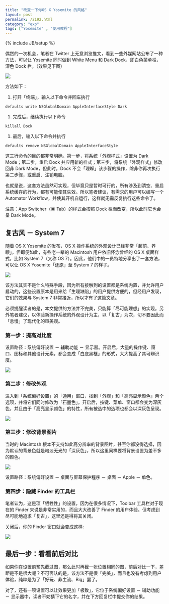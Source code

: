 ```yaml
---
title: "改变一下你OS X Yosemite 的风格"
layout: post
permalink: /2192.html
category: "exp"
tags: ["Yosemite" , "使用教程"]
---
```

{% include JB/setup %}

偶然的一次机会，笔者在 Twitter 上无意浏览推文，看到一些外媒网站公布了一种方法，可以让 Yosemite 同时做到 White Menu 和 Dark Dock，即白色菜单栏，深色 Dock 栏。（效果见下图）

![](/wp-content/uploads/sinapicv2-backup/2192-ww4-bmiddle-005V4vEUjw1enug740ctbj30zk0m8n8a.jpg)


方法如下：

  1. 打开「终端」，输入以下命令并回车执行

`defaults write NSGlobalDomain AppleInterfaceStyle Dark`

  1. 完成后，继续执行以下命令

`killall Dock`

  1. 最后，输入以下命令并执行

`defaults remove NSGlobalDomain AppleInterfaceStyle`

这三行命令的目的都非常明确。第一步，将系统「外观样式」设置为 Dark Mode；第二步，重启 Dock 并应用新的样式；第三步，将系统「外观样式」修改回非 Dark Mode，但此时，Dock 不会「理睬」该步骤的操作，除非你再次执行第二步骤，或重启、注销电脑。

也就是说，这套方法虽然可实现，但毕竟只是暂时可行的，所有涉及到清空、重启系统缓存的行为，都有可能使其失效。所以笔者建议，有需求的用户可以编写一个 Automator Workflow，并使其开机自运行，这样就无需反复执行这些命令了。

注意：App Switcher（⌘ Tab）的样式会按照 Dock 栏而改变，所以此时它也会呈 Dark Mode。

## 复古风 － System 7

随着 OS X Yosemite 的发布，OS X 操作系统的外观设计已经非常「超前、养眼」，但即便如此，有些老一辈的 Macintosh 用户依旧怀念曾经的 OS X 桌面样式，比如 System 7（又称 OS 7）。因此，他们中的一员特地分享出了一套方法，可以让 OS X Yosemite「还原」至 System 7 的样子。

![](/wp-content/uploads/sinapicv2-backup/2192-ww1-bmiddle-005V4vEUjw1enug7g4gktj30hs0dcq6a.jpg)

该方法其实不是什么特殊手段，因为所有接触到的设置都是系统内置，并允许用户启动的，这些设置原本是用来给「生理缺陷」的用户提供方便的，但经用户发现，它们的效果与 System 7 非常接近，所以才有了这篇文章。

必须提醒读者的是，本文提供的方法并不完美，只能算「尽可能理想」的实现。另外笔者建议，以体验新操作系统的外观设计为主，以「复古」为次，切不要因此而「怠慢」了现代化的审美观。

### 第一步：提高对比度

设置路径：系统偏好设置 － 辅助功能 － 显示器。开启后，大量的操作键、窗口、图标和其他设计元素，都会变成「白底黑框」的形式，大大提高了其可辨识度。

![](/wp-content/uploads/sinapicv2-backup/2192-ww3-bmiddle-005V4vEUjw1enug7ufsb0j30zu0p0gpv.jpg)

### 第二步：修改外观

进入到「系统偏好设置」的「通用」窗口，找到「外观」和「高亮显示颜色」两个选项，并将它们同时修改为「石墨色」。开启后，按键、菜单、窗口都会变为深灰色，并且由于「高亮显示颜色」的特性，所有被选中的选项也都会以深灰色呈现。

![](/wp-content/uploads/sinapicv2-backup/2192-ww1-bmiddle-005V4vEUjw1enug813erij30qr0p0wie.jpg)

### 第三步：修改背景图片

当时的 Macintosh 根本不支持如此高分辨率的背景图片，甚至你都没得选择，因为默认的背景色就是暗淡无光的「深灰色」，所以这里同样要将背景设置为差不多的颜色。

![](/wp-content/uploads/sinapicv2-backup/2192-ww3-bmiddle-005V4vEUjw1enug8g3nixj30sy0p0wh2.jpg)

设置路径：系统偏好设置 － 桌面与屏幕保护程序 － 桌面 － Apple － 单色。

### 第四步：隐藏 Finder 的工具栏

笔者认为，这是项「牺牲性」的设置，因为在很多情况下，Toolbar 工具栏对于现在的 Finder 来说是非常实用的，而且大大改善了 Finder 的用户体验。但考虑到尽可能地追求「复古」，这里还是得将其关闭。

关闭后，你的 Finder 窗口就会变成这样:

![](/wp-content/uploads/sinapicv2-backup/2192-ww4-bmiddle-005V4vEUjw1enug8xa228j311w0p0dk0.jpg)

## 最后一步：看看前后对比

如果你在设置前预先截过图，那么此时再截一张位置相同的图，前后对比一下，差距是不是很大呢？不可否认的是，该方法不是很「完美」，而且也没有考虑到用户体验，纯粹是为了「好玩、非主流、Big」罢了。

对了，还有一项设置可以让效果更加「极致」，它位于系统偏好设置 － 辅助功能 － 显示器中，读者不妨猜下它的名字，并在下方回复栏中提交你的结果。